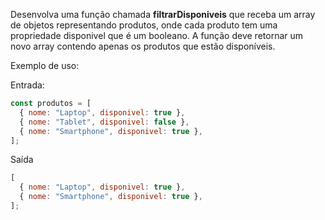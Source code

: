 Desenvolva uma função chamada **filtrarDisponiveis** que receba um array de objetos representando produtos, onde cada produto tem uma propriedade disponivel que é um booleano. A função deve retornar um novo array contendo apenas os produtos que estão disponíveis.

Exemplo de uso:

Entrada:

```js
const produtos = [
  { nome: "Laptop", disponivel: true },
  { nome: "Tablet", disponivel: false },
  { nome: "Smartphone", disponivel: true },
];
```

Saída

```js
[
  { nome: "Laptop", disponivel: true },
  { nome: "Smartphone", disponivel: true },
];
```
